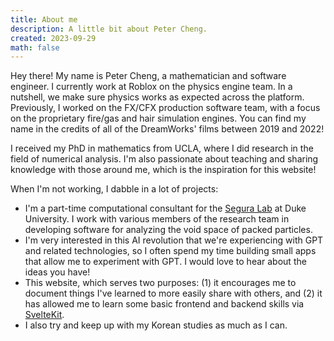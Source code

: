 ```yaml
---
title: About me
description: A little bit about Peter Cheng.
created: 2023-09-29
math: false
---
```


Hey there! My name is Peter Cheng, a mathematician and software engineer. I currently work at Roblox
on the physics engine team. In a nutshell, we make sure physics works as expected across the
platform. Previously, I worked on the FX/CFX production software team, with a focus on the
proprietary fire/gas and hair simulation engines. You can find my name in the credits of all of
the DreamWorks' films between 2019 and 2022!

I received my PhD in mathematics from UCLA, where I did research in the field of numerical analysis.
I'm also passionate about teaching and sharing knowledge with those around me, which is the
inspiration for this website!

When I'm not working, I dabble in a lot of projects:

- I'm a part-time computational consultant for the [Segura Lab](https://seguralab.duke.edu/) at Duke University. I work with various members of the research team in developing software for analyzing the void space of packed particles.  
- I'm very interested in this AI revolution that we're experiencing with GPT and related technologies, so I often spend my time building small apps that allow me to experiment with GPT. I
would love to hear about the ideas you have!  
- This website, which serves two purposes: (1) it encourages me to document things I've learned to
more easily share with others, and (2) it has allowed me to learn some basic frontend and backend
skills via [SvelteKit](https://kit.svelte.dev/).  
- I also try and keep up with my Korean studies as much as I can.

